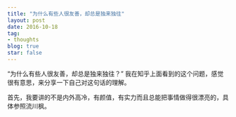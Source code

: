 ```yaml
---
title: "为什么有些人很友善，却总是独来独往"
layout: post
date: 2016-10-18
tag:
- thoughts
blog: true
star: false
---
```


“为什么有些人很友善，却总是独来独往？” 我在知乎上面看到的这个问题，感觉很有意思，来分享一下自己对这句话的理解。

首先，我要讲的不是内外高冷，有颜值，有实力而且总能把事情做得很漂亮的，具体参照流川枫。



